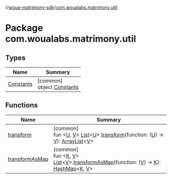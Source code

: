 //[woua-matrimony-sdk](../../index.md)/[com.woualabs.matrimony.util](index.md)

# Package com.woualabs.matrimony.util

## Types

| Name | Summary |
|---|---|
| [Constants](-constants/index.md) | [common]<br>object [Constants](-constants/index.md) |

## Functions

| Name | Summary |
|---|---|
| [transform](transform.md) | [common]<br>fun <[U](transform.md), [V](transform.md)> [List](https://kotlinlang.org/api/latest/jvm/stdlib/kotlin.collections/-list/index.html)<[U](transform.md)>.[transform](transform.md)(function: ([U](transform.md)) -> [V](transform.md)): [ArrayList](https://kotlinlang.org/api/latest/jvm/stdlib/kotlin.collections/-array-list/index.html)<[V](transform.md)> |
| [transformAsMap](transform-as-map.md) | [common]<br>fun <[K](transform-as-map.md), [V](transform-as-map.md)> [List](https://kotlinlang.org/api/latest/jvm/stdlib/kotlin.collections/-list/index.html)<[V](transform-as-map.md)>.[transformAsMap](transform-as-map.md)(function: ([V](transform-as-map.md)) -> [K](transform-as-map.md)): [HashMap](https://kotlinlang.org/api/latest/jvm/stdlib/kotlin.collections/-hash-map/index.html)<[K](transform-as-map.md), [V](transform-as-map.md)> |
